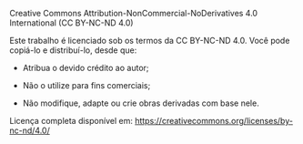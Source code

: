 Creative Commons Attribution-NonCommercial-NoDerivatives 4.0 International (CC BY-NC-ND 4.0)

Este trabalho é licenciado sob os termos da CC BY-NC-ND 4.0.
Você pode copiá-lo e distribuí-lo, desde que:

- Atribua o devido crédito ao autor;

- Não o utilize para fins comerciais;

- Não modifique, adapte ou crie obras derivadas com base nele.

Licença completa disponível em: https://creativecommons.org/licenses/by-nc-nd/4.0/
